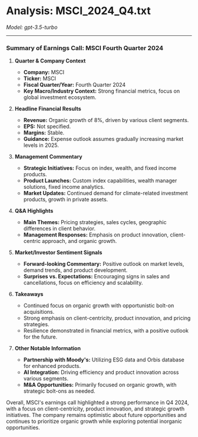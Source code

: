# Analysis: MSCI_2024_Q4.txt

*Model: gpt-3.5-turbo*

---

### Summary of Earnings Call: MSCI Fourth Quarter 2024

1. **Quarter & Company Context**
   - **Company:** MSCI
   - **Ticker:** MSCI
   - **Fiscal Quarter/Year:** Fourth Quarter 2024
   - **Key Macro/Industry Context:** Strong financial metrics, focus on global investment ecosystem.

2. **Headline Financial Results**
   - **Revenue:** Organic growth of 8%, driven by various client segments.
   - **EPS:** Not specified.
   - **Margins:** Stable.
   - **Guidance:** Expense outlook assumes gradually increasing market levels in 2025.

3. **Management Commentary**
   - **Strategic Initiatives:** Focus on index, wealth, and fixed income products.
   - **Product Launches:** Custom index capabilities, wealth manager solutions, fixed income analytics.
   - **Market Updates:** Continued demand for climate-related investment products, growth in private assets.

4. **Q&A Highlights**
   - **Main Themes:** Pricing strategies, sales cycles, geographic differences in client behavior.
   - **Management Responses:** Emphasis on product innovation, client-centric approach, and organic growth.

5. **Market/Investor Sentiment Signals**
   - **Forward-looking Commentary:** Positive outlook on market levels, demand trends, and product development.
   - **Surprises vs. Expectations:** Encouraging signs in sales and cancellations, focus on efficiency and scalability.

6. **Takeaways**
   - Continued focus on organic growth with opportunistic bolt-on acquisitions.
   - Strong emphasis on client-centricity, product innovation, and pricing strategies.
   - Resilience demonstrated in financial metrics, with a positive outlook for the future.

7. **Other Notable Information**
   - **Partnership with Moody's:** Utilizing ESG data and Orbis database for enhanced products.
   - **AI Integration:** Driving efficiency and product innovation across various segments.
   - **M&A Opportunities:** Primarily focused on organic growth, with strategic bolt-ons as needed.

Overall, MSCI's earnings call highlighted a strong performance in Q4 2024, with a focus on client-centricity, product innovation, and strategic growth initiatives. The company remains optimistic about future opportunities and continues to prioritize organic growth while exploring potential inorganic opportunities.